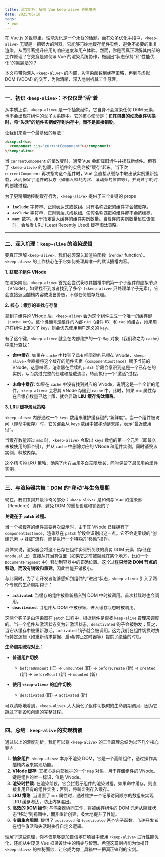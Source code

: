```yaml
---
title: 深度剖析：解密 Vue keep-alive 的黑魔法
date: 2025/06/10
tags:
 - vue
---
```



在 Vue.js 的世界里，性能优化是一个永恒的话题。而在众多优化手段中，`<keep-alive>` 无疑是一把强大的利器。它能够巧妙地缓存组件实例，避免不必要的重复渲染，从而显著提升应用的响应速度和用户体验。然而，你是否真正理解其内部的工作原理？它究竟是如何与 Vue 的渲染系统协作，施展出“状态保持”和“性能优化”的黑魔法的？

本文将带你深入 `<keep-alive>` 的内部，从渲染函数到缓存策略，再到与虚拟 DOM (VDOM) 的交互，为你清晰、深入地剖析其工作原理。

---

### 一、初识 `<keep-alive>`：不仅仅是“活”着

从本质上讲，`<keep-alive>` 是一个抽象组件。它自身不会渲染任何 DOM 元素，也不会出现在组件的父子关系链中。它的核心使命是：**在其包裹的动态组件切换时，将“失活”的组件实例缓存到内存中，而不是直接销毁。**

让我们来看一个最基础的用法：

```html
<keep-alive>
  <component :is="currentComponent"></component>
</keep-alive>
```

当 `currentComponent` 的值改变时，通常 Vue 会卸载旧组件并挂载新组件。但有了 `<keep-alive>` 的包裹，旧组件的实例会被“缓存”起来。当下次 `currentComponent` 再次指向这个组件时，Vue 会直接从缓存中取出该实例重新挂载，从而保留了组件的状态（如输入框的内容、滚动条的位置等），并跳过了耗时的创建过程。

为了更精细地控制缓存行为，`<keep-alive>` 提供了三个关键的 props：

* **`include`**: 字符串、正则表达式或数组。只有名称匹配的组件才会被缓存。
* **`exclude`**: 字符串、正则表达式或数组。任何名称匹配的组件都不会被缓存。
* **`max`**: 数字。用于指定最大缓存的组件实例数量。当缓存的实例数量超过该值时，会触发 LRU (Least Recently Used) 缓存淘汰策略。

---

### 二、深入机理：`keep-alive` 的渲染逻辑

要真正理解 `<keep-alive>`，我们必须深入其渲染函数（`render` function）。`<keep-alive>` 的工作核心在于它如何处理其唯一的默认插槽内容。

**1. 获取子组件 VNode**

在渲染阶段，`<keep-alive>` 首先会尝试获取其插槽中的第一个子组件的虚拟节点（VNode）。如果找不到或者找到了多个（`<keep-alive>` 只处理单个子元素），它会直接返回插槽内容或发出警告，不做任何缓存处理。

**2. 核心：缓存的查找与存储**

拿到子组件的 VNode 后，`<keep-alive>` 会为这个组件生成一个唯一的缓存键（`cache key`）。这个键通常是组件的内部 `cid`（组件 ID）和 `tag` 的组合，如果用户在组件上定义了 `key`，则会优先使用用户定义的 `key`。

有了这个键，`<keep-alive>` 就会在内部维护的一个 `Map` 对象（我们称之为 `cache`）中进行查找：

* **命中缓存**: 如果在 `cache` 中找到了具有相同键的已缓存 VNode，`<keep-alive>` 会直接将这个缓存的组件实例（`componentInstance`）赋予当前的 VNode。这意味着，渲染器在后续的 `patch` 阶段会意识到这是一个已存在的实例，从而跳过完整的创建和挂载流程，转而执行一个“激活”过程。

* **未命中缓存**: 如果在 `cache` 中没有找到对应的 VNode，说明这是一个全新的组件。`<keep-alive>` 会将其 VNode 存储到 `cache` 中。此时，如果 `max` 属性存在且缓存数量已达上限，就会启动 **LRU 缓存淘汰策略**。

**3. LRU 缓存淘汰策略**

`<keep-alive>` 内部通过一个 `keys` 数组来维护缓存键的“新鲜度”。当一个组件被访问（即命中缓存）时，它的键会从 `keys` 数组中被移动到末尾，表示“最近使用过”。

当缓存数量超过 `max` 时，`<keep-alive>` 会取出 `keys` 数组的第一个元素（即最久未被使用的那个键），并从 `cache` 中删除对应的 VNode 和组件实例，同时销毁该实例，释放内存。

这个精巧的 LRU 策略，确保了内存占用不会无限增长，同时保留了最常用的组件实例。

---

### 三、与渲染器共舞：DOM 的“移动”与生命周期

现在，我们来揭开最神奇的部分：`<keep-alive>` 是如何与 Vue 的渲染器（Renderer）协作，避免 DOM 的重复创建和销毁的？

**关键在于 `patch` 过程。**

当一个被缓存的组件需要再次显示时，由于其 VNode 已经拥有了 `componentInstance`，渲染器在 `patch` 阶段会识别出这一点。它不会走常规的“创建元素 -> 挂载”流程，而是执行一个特殊的“移动”操作。

具体来说，渲染器会将这个已存在组件实例所关联的真实 DOM 元素（存储在 `vnode.el` 上）直接从其当前位置（如果它之前被隐藏在某个地方，比如一个 `DocumentFragment` 中）移动到容器中的正确位置。这个过程**只涉及 DOM 节点的移动，而没有销毁和重建**，因此性能开销极小。

与此同时，为了让开发者能够感知到组件的“进出”状态，`<keep-alive>` 引入了两个专属的生命周期钩子：

* **`activated`**: 当缓存的组件被重新插入到 DOM 中时被调用。首次挂载时也会调用。
* **`deactivated`**: 当组件从 DOM 中被移除，进入缓存状态时被调用。

这两个钩子是由渲染器在 `patch` 过程中，根据组件是否被 `keep-alive` 管理来调度的。当一个组件从激活状态变为非激活状态，`deactivated` 钩子会被触发；反之，当它从缓存中被重新激活，`activated` 钩子就会被调用。这为我们在组件切换时执行特定逻辑（如重新请求数据、启动/停止定时器等）提供了绝佳的时机。

**生命周期流程对比：**

* **普通组件切换**:
    * `beforeUnmount` (旧) -> `unmounted` (旧) -> `beforeCreate` (新) -> `created` (新) -> `beforeMount` (新) -> `mounted` (新)

* **使用 `<keep-alive>` 的组件切换**:
    * `deactivated` (旧) -> `activated` (新)

可以清晰地看到，`<keep-alive>` 大大简化了组件切换时的生命周期调用，因为它跳过了销毁和创建的完整过程。

---

### 四、总结：`keep-alive` 的实现精髓

通过以上的深度剖析，我们可以将 `<keep-alive>` 的工作原理总结为以下几个核心要点：

1.  **抽象组件**: `<keep-alive>` 本身不渲染 DOM，它是一个高阶组件，通过操作其插槽内容来实现功能。
2.  **VNode 缓存**: 其核心是内部维护的一个 `Map` 对象，用于存储组件的 VNode。键是组件的唯一标识，值是 VNode。
3.  **渲染时拦截**: 在渲染阶段，它会拦截子组件的渲染过程。如果命中缓存，则直接复用已有的组件实例；否则，将新实例存入缓存。
4.  **LRU 策略**: 当设置了 `max` 属性时，通过维护一个记录访问顺序的数组来实现 LRU 缓存淘汰，防止内存溢出。
5.  **高效的 DOM 操作**: 与渲染器协同工作，将被缓存组件的 DOM 元素从隐藏状态“移动”到视图中，而非重新创建，极大地提升了性能。
6.  **专属生命周期**: 提供了 `activated` 和 `deactivated` 两个钩子函数，允许开发者在组件激活和失活时执行自定义逻辑。

理解了这些原理，你不仅能够更加自信地在项目中使用 `<keep-alive>` 进行性能优化，还能从中窥见 Vue 框架设计中的精妙与智慧。希望这篇剖析能为你揭开 `<keep-alive>` 的神秘面纱，让它成为你工具箱中一把真正锋利的宝剑。